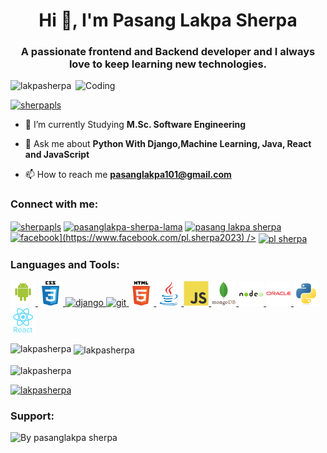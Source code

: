 
<h1 align="center">Hi 👋, I'm Pasang Lakpa Sherpa</h1>
<h3 align="center">A passionate frontend and Backend developer and I always love to keep learning new technologies.</h3>
<img align="right" alt="Coding" width="400" src="https://cdn.dribbble.com/users/1162077/screenshots/3848914/programmer.gif">

<p align="left"> <img src="https://komarev.com/ghpvc/?username=lakpasherpa&label=Profile%20views&color=0e75b6&style=flat" alt="lakpasherpa" /> </p>
<p align="left"> <a href="https://twitter.com/sherpapls" target="blank"><img src="https://img.shields.io/twitter/follow/sherpapls?logo=twitter&style=for-the-badge" alt="sherpapls" /></a> </p>

- 🌱 I’m currently Studying **M.Sc. Software Engineering**

- 💬 Ask me about **Python With Django,Machine Learning, Java, React and JavaScript**

- 📫 How to reach me **pasanglakpa101@gmail.com**
<h3 align="left">Connect with me:</h3>
<p align="left">
<a href="https://twitter.com/sherpapls" target="blank"><img align="center" src="https://raw.githubusercontent.com/lakpasherpa/github-profile-readme-generator/master/src/images/icons/Social/twitter.svg" alt="sherpapls" height="30" width="40" /></a>
<a href="https://linkedin.com/in/pasanglakpa-sherpa-lama" target="blank"><img align="center" src="https://raw.githubusercontent.com/lakpasherpa/github-profile-readme-generator/master/src/images/icons/Social/linked-in-alt.svg" alt="pasanglakpa-sherpa-lama" height="30" width="40" /></a>
<a href="https://stackoverflow.com/users/pasang lakpa sherpa" target="blank"><img align="center" src="https://raw.githubusercontent.com/lakpasherpa/github-profile-readme-generator/master/src/images/icons/Social/stack-overflow.svg" alt="pasang lakpa sherpa" height="30" width="40" /></a>
<a href="[https://fb.com](https://www.facebook.com/pl.sherpa2023)/pl.sherpa2023" target="blank"><img src='https://cdn.jsdelivr.net/npm/simple-icons@3.0.1/icons/facebook.svg' alt='facebook' height='40'>](https://www.facebook.com/pl.sherpa2023)  /></a>
<a href="https://instagram.com/pl sherpa" target="blank"><img align="center" src="https://raw.githubusercontent.com/lakpasherpa/github-profile-readme-generator/master/src/images/icons/Social/instagram.svg" alt="pl sherpa" height="30" width="40" /></a>
 
</p>

<h3 align="left">Languages and Tools:</h3>
<p align="left"> <a href="https://developer.android.com" target="_blank" rel="noreferrer"> <img src="https://raw.githubusercontent.com/devicons/devicon/master/icons/android/android-original-wordmark.svg" alt="android" width="40" height="40"/> </a> <a href="https://www.w3schools.com/css/" target="_blank" rel="noreferrer"> <img src="https://raw.githubusercontent.com/devicons/devicon/master/icons/css3/css3-original-wordmark.svg" alt="css3" width="40" height="40"/> </a> <a href="https://www.djangoproject.com/" target="_blank" rel="noreferrer"> <img src="https://cdn.worldvectorlogo.com/logos/django.svg" alt="django" width="40" height="40"/> </a> <a href="https://git-scm.com/" target="_blank" rel="noreferrer"> <img src="https://www.vectorlogo.zone/logos/git-scm/git-scm-icon.svg" alt="git" width="40" height="40"/> </a> <a href="https://www.w3.org/html/" target="_blank" rel="noreferrer"> <img src="https://raw.githubusercontent.com/devicons/devicon/master/icons/html5/html5-original-wordmark.svg" alt="html5" width="40" height="40"/> </a> <a href="https://www.java.com" target="_blank" rel="noreferrer"> <img src="https://raw.githubusercontent.com/devicons/devicon/master/icons/java/java-original.svg" alt="java" width="40" height="40"/> </a> <a href="https://developer.mozilla.org/en-US/docs/Web/JavaScript" target="_blank" rel="noreferrer"> <img src="https://raw.githubusercontent.com/devicons/devicon/master/icons/javascript/javascript-original.svg" alt="javascript" width="40" height="40"/> </a> <a href="https://www.mongodb.com/" target="_blank" rel="noreferrer"> <img src="https://raw.githubusercontent.com/devicons/devicon/master/icons/mongodb/mongodb-original-wordmark.svg" alt="mongodb" width="40" height="40"/> </a> <a href="https://nodejs.org" target="_blank" rel="noreferrer"> <img src="https://raw.githubusercontent.com/devicons/devicon/master/icons/nodejs/nodejs-original-wordmark.svg" alt="nodejs" width="40" height="40"/> </a> <a href="https://www.oracle.com/" target="_blank" rel="noreferrer"> <img src="https://raw.githubusercontent.com/devicons/devicon/master/icons/oracle/oracle-original.svg" alt="oracle" width="40" height="40"/> </a> <a href="https://www.python.org" target="_blank" rel="noreferrer"> <img src="https://raw.githubusercontent.com/devicons/devicon/master/icons/python/python-original.svg" alt="python" width="40" height="40"/> </a> <a href="https://reactjs.org/" target="_blank" rel="noreferrer"> <img src="https://raw.githubusercontent.com/devicons/devicon/master/icons/react/react-original-wordmark.svg" alt="react" width="40" height="40"/> </a> </p>





<p><img align="left" src="https://github-readme-stats.vercel.app/api/top-langs?username=lakpasherpa&show_icons=true&locale=en&layout=compact" alt="lakpasherpa" /></p>

<p>&nbsp;<img align="center" src="https://github-readme-stats.vercel.app/api?username=lakpasherpa&show_icons=true&locale=en" alt="lakpasherpa" /></p>

<p><img align="center" src="https://github-readme-streak-stats.herokuapp.com/?user=lakpasherpa&" alt="lakpasherpa" /></p>


<p align="left"> <a href="https://github.com/ryo-ma/github-profile-trophy"><img src="https://github-profile-trophy.vercel.app/?username=lakpasherpa" alt="lakpasherpa" /></a> </p>

<h3 align="left">Support:</h3>
<p><a href="https://www.buymeacoffee.com/By pasanglakpa sherpa"> <img align="left" src="https://cdn.buymeacoffee.com/buttons/v2/default-yellow.png" height="50" width="210" alt="By pasanglakpa sherpa" /></a></p><br><br>
